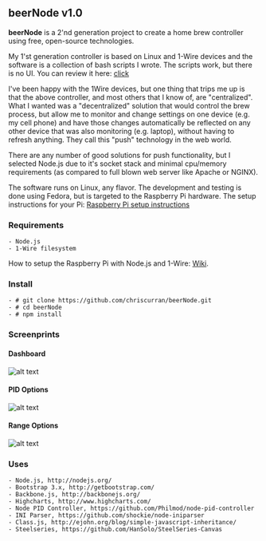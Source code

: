 ## beerNode v1.0

**beerNode** is a 2'nd generation project to create a home brew controller using
free, open-source technologies.

My 1'st generation controller is based on Linux and 1-Wire devices and the
software is a collection of bash scripts I wrote. The scripts work, but there
is no UI. You can review it here: [click](http://www.homebrewtalk.com/f51/monitoring-controlling-linux-cheap-240955)

I've been happy with the 1Wire devices, but one thing that trips me up is that
the above controller, and most others that I know of, are "centralized". What
I wanted was a "decentralized" solution that would control the brew process,
but allow me to monitor and change settings on one device (e.g. my cell phone)
and have those changes automatically be reflected on any other device that was
also monitoring (e.g. laptop), without having to refresh anything. They call
this "push" technology in the web world.

There are any number of good solutions for push functionality, but I selected
Node.js due to it's socket stack and minimal cpu/memory requirements (as
compared to full blown web server like Apache or NGINX).

The software runs on Linux, any flavor. The development and testing is done
using Fedora, but is targeted to the Raspberry Pi hardware. The setup instructions 
for your Pi: [Raspberry Pi setup instructions](https://github.com/chriscurran/beerNode/wiki/Raspberry-Pi)


### Requirements

	- Node.js 
	- 1-Wire filesystem
	
How to setup the Raspberry Pi with Node.js and 1-Wire: [Wiki](https://github.com/chriscurran/beerNode/wiki/Raspberry-Pi).
	

### Install

	- # git clone https://github.com/chriscurran/beerNode.git
	- # cd beerNode
	- # npm install

### Screenprints
#### Dashboard
![alt text](http://www.planetcurran.com/beer/beerNode/dashboard1.png "Dashboard")

#### PID Options
![alt text](http://www.planetcurran.com/beer/beerNode/1820-options.png "PID Options")

#### Range Options
![alt text](http://www.planetcurran.com/beer/beerNode/1820-range.png "Range Options")


### Uses

	- Node.js, http://nodejs.org/
	- Bootstrap 3.x, http://getbootstrap.com/
	- Backbone.js, http://backbonejs.org/
	- Highcharts, http://www.highcharts.com/
	- Node PID Controller, https://github.com/Philmod/node-pid-controller
	- INI Parser, https://github.com/shockie/node-iniparser
	- Class.js, http://ejohn.org/blog/simple-javascript-inheritance/
	- Steelseries, https://github.com/HanSolo/SteelSeries-Canvas
